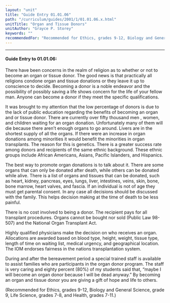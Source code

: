 ```yaml
---
layout: "unit"
title: "Guide Entry 01.01.06"
path: "/curriculum/guides/2001/1/01.01.06.x.html"
unitTitle: "Organ and Tissue Donors"
unitAuthor: "Grayce P. Storey"
keywords: ""
recommendedFor: "Recommended for Ethics, grades 9-12, Biology and General Science, grade 9, Life Science, grades 7-8, and Health, grades 7-11."
---
```

<body>
<hr/>
 <h4>
  Guide Entry to 01.01.06:
 </h4>
 <p>
  There have been concerns in the realm of religion as to whether or not to become an organ or tissue donor. The good news is that practically all religions condone organ and tissue donations or they leave it up to conscience to decide. Becoming a donor is a noble endeavor and the possibility of possibly saving a life shows concern for the life of your fellow man. Anyone can become a donor if they meet the specific qualifications.
 </p>
<p>
  It was brought to my attention that the low percentage of donors is due to the lack of public education regarding the benefits of becoming an organ and or tissue donor. There are currently over fifty thousand men , women, and children waiting for an organ donation. Unfortunately many of them will die because there aren’t enough organs to go around. Livers are in the shortest supply of all the organs. If there were an increase in organ donations among minorities it would benefit the minorities in organ transplants. The reason for this is genetics. There is a greater success rate among donors and recipients of the same ethnic background. These ethnic groups include African Americans, Asians, Pacific Islanders, and Hispanics.
 </p>
<p>
  The best way to promote organ donations is to talk about it. There are some organs that can only be donated after death, while others can be donated while alive. There is a list of organs and tissues that can be donated, such as heart, kidney, pancreas, eyes, lungs, liver, intestines, veins, skin, bone, bone marrow, heart valves, and fascia. If an individual is not of age they must get parental consent. In any case all decisions should be discussed with the family. This helps decision making at the time of death to be less painful.
 </p>
<p>
  There is no cost involved to being a donor. The recipient pays for all transplant procedures. Organs cannot be bought nor sold (Public Law 98-507) and the National Organ Transplant Act.
 </p>
<p>
  Highly qualified physicians make the decision on who receives an organ. Allocations are awarded based on blood type, height, weight, tissue type, length of time on waiting list, medical urgency, and geographical location. The IOM endorses fairness in the nations transplantation system.
 </p>
<p>
  During and after the bereavement period a special trained staff is available to assist families who are participants in the organ donor program. The staff is very caring and eighty percent (80%) of my students said that, “maybe I will become an organ donor because I will be dead anyway.” By becoming an organ and tissue donor you are giving a gift of hope and life to others.
 </p>
<p>
  (Recommended for Ethics, grades 9-12, Biology and General Science, grade 9, Life Science, grades 7-8, and Health, grades 7-11.)
 </p>

</body>